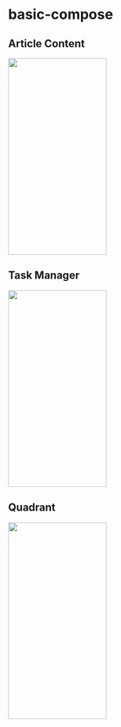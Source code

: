 # basic-compose

## Article Content
<img src="https://user-images.githubusercontent.com/23600466/171015783-add0c1e8-41cd-48c0-8873-c6faed2ddb29.png" width="200" height="400" />

## Task Manager
<img src="https://user-images.githubusercontent.com/23600466/171020626-82c8c25d-7924-4725-ac81-f625b205902f.png" width="200" height="400" />

## Quadrant
<img src="https://user-images.githubusercontent.com/23600466/174317317-28059ead-8e0d-4880-8566-495eed170e40.png" width="200" height="400" />
